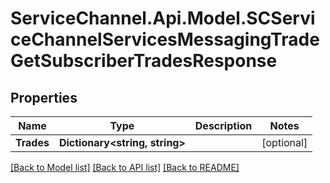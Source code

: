 # ServiceChannel.Api.Model.SCServiceChannelServicesMessagingTradeGetSubscriberTradesResponse

## Properties

Name | Type | Description | Notes
------------ | ------------- | ------------- | -------------
**Trades** | **Dictionary&lt;string, string&gt;** |  | [optional] 

[[Back to Model list]](../README.md#documentation-for-models) [[Back to API list]](../README.md#documentation-for-api-endpoints) [[Back to README]](../README.md)

